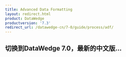 ```yaml
---
title: Advanced Data Formatting
layout: redirect.html
product: DataWedge
productversion: '7.3'
redirect_url: /datawedge-cn/7-0/guide/process/adf/
---
```


## 切换到DataWedge 7.0，最新的中文版...


